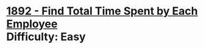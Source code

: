 # [1892 - Find Total Time Spent by Each Employee](https://leetcode.com/problems/find-total-time-spent-by-each-employee/) </br> Difficulty: Easy